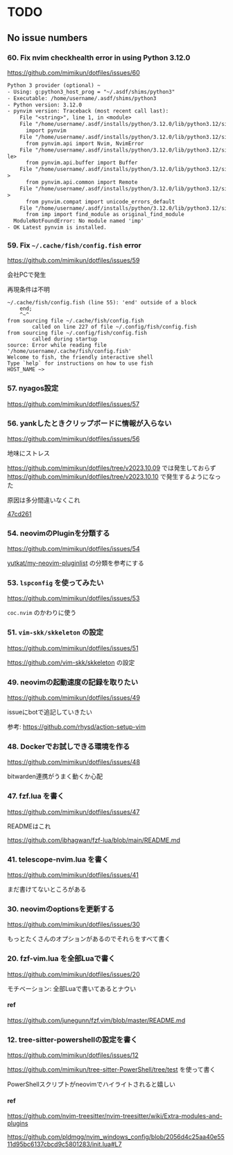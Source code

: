 # TODO

## No issue numbers

### 60. Fix nvim checkhealth error in using Python 3.12.0

https://github.com/mimikun/dotfiles/issues/60

```txt
Python 3 provider (optional) ~
- Using: g:python3_host_prog = "~/.asdf/shims/python3"
- Executable: /home/username/.asdf/shims/python3
- Python version: 3.12.0
- pynvim version: Traceback (most recent call last):
    File "<string>", line 1, in <module>
    File "/home/username/.asdf/installs/python/3.12.0/lib/python3.12/site-packages/neovim/__init__.py", line 5, in <module>
      import pynvim
    File "/home/username/.asdf/installs/python/3.12.0/lib/python3.12/site-packages/pynvim/__init__.py", line 9, in <module>
      from pynvim.api import Nvim, NvimError
    File "/home/username/.asdf/installs/python/3.12.0/lib/python3.12/site-packages/pynvim/api/__init__.py", line 7, in <modu
le>
      from pynvim.api.buffer import Buffer
    File "/home/username/.asdf/installs/python/3.12.0/lib/python3.12/site-packages/pynvim/api/buffer.py", line 2, in <module
>
      from pynvim.api.common import Remote
    File "/home/username/.asdf/installs/python/3.12.0/lib/python3.12/site-packages/pynvim/api/common.py", line 6, in <module
>
      from pynvim.compat import unicode_errors_default
    File "/home/username/.asdf/installs/python/3.12.0/lib/python3.12/site-packages/pynvim/compat.py", line 5, in <module>
      from imp import find_module as original_find_module
  ModuleNotFoundError: No module named 'imp'
- OK Latest pynvim is installed.
```

### 59. Fix `~/.cache/fish/config.fish` error

https://github.com/mimikun/dotfiles/issues/59

会社PCで発生

再現条件は不明

```fish
~/.cache/fish/config.fish (line 55): 'end' outside of a block
    end;
    ^~^
from sourcing file ~/.cache/fish/config.fish
        called on line 227 of file ~/.config/fish/config.fish
from sourcing file ~/.config/fish/config.fish
        called during startup
source: Error while reading file '/home/username/.cache/fish/config.fish'
Welcome to fish, the friendly interactive shell
Type `help` for instructions on how to use fish
HOST_NAME ~>
```

### 57. nyagos設定

https://github.com/mimikun/dotfiles/issues/57

### 56. yankしたときクリップボードに情報が入らない

https://github.com/mimikun/dotfiles/issues/56

地味にストレス

https://github.com/mimikun/dotfiles/tree/v2023.10.09 では発生しておらず https://github.com/mimikun/dotfiles/tree/v2023.10.10 で発生するようになった

原因は多分間違いなくこれ

[47cd261](https://github.com/mimikun/dotfiles/commit/47cd26149b5cc07039cb200e28179e6327dd567f)

### 54. neovimのPluginを分類する

https://github.com/mimikun/dotfiles/issues/54

[yutkat/my-neovim-pluginlist](https://github.com/yutkat/my-neovim-pluginlist) の分類を参考にする

### 53. `lspconfig` を使ってみたい

https://github.com/mimikun/dotfiles/issues/53

`coc.nvim` のかわりに使う

### 51. `vim-skk/skkeleton` の設定

https://github.com/mimikun/dotfiles/issues/51

https://github.com/vim-skk/skkeleton の設定

### 49. neovimの起動速度の記録を取りたい

https://github.com/mimikun/dotfiles/issues/49

issueにbotで追記していきたい

参考: https://github.com/rhysd/action-setup-vim

### 48. Dockerでお試しできる環境を作る

https://github.com/mimikun/dotfiles/issues/48

bitwarden連携がうまく動くか心配

### 47. fzf.lua を書く

https://github.com/mimikun/dotfiles/issues/47

READMEはこれ

https://github.com/ibhagwan/fzf-lua/blob/main/README.md

### 41. telescope-nvim.lua を書く

https://github.com/mimikun/dotfiles/issues/41

まだ書けてないところがある

### 30. neovimのoptionsを更新する

https://github.com/mimikun/dotfiles/issues/30

もっとたくさんのオプションがあるのでそれらをすべて書く

### 20. fzf-vim.lua を全部Luaで書く

https://github.com/mimikun/dotfiles/issues/20

モチベーション: 全部Luaで書いてあるとナウい

#### ref

https://github.com/junegunn/fzf.vim/blob/master/README.md

### 12. tree-sitter-powershellの設定を書く

https://github.com/mimikun/dotfiles/issues/12

https://github.com/mimikun/tree-sitter-PowerShell/tree/test を使って書く

PowerShellスクリプトがneovimでハイライトされると嬉しい

#### ref

https://github.com/nvim-treesitter/nvim-treesitter/wiki/Extra-modules-and-plugins

https://github.com/pldmgg/nvim_windows_config/blob/2056d4c25aa40e5511d95bc6137cbcd9c5801283/init.lua#L7
